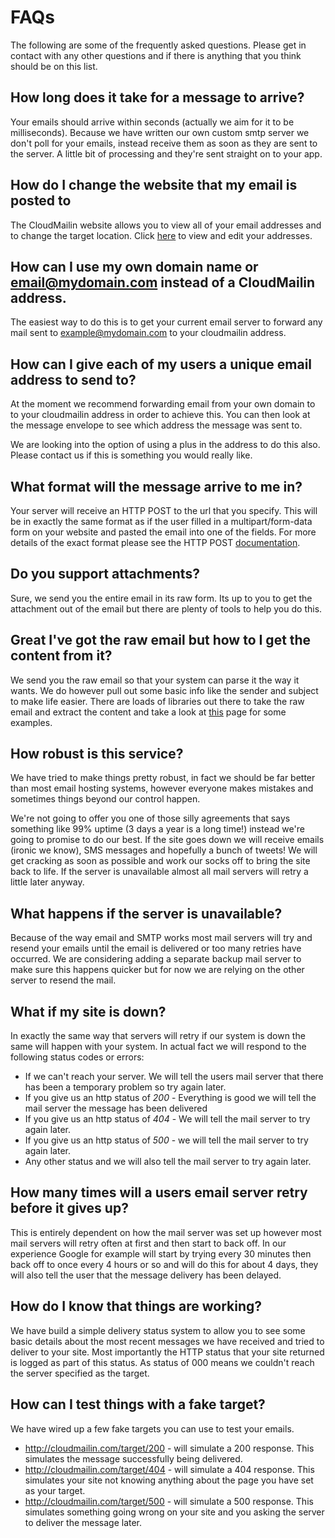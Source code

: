 FAQs
=

The following are some of the frequently asked questions. Please get in contact with any other questions and if there is anything that you think should be on this list.

How long does it take for a message to arrive?
-
Your emails should arrive within seconds (actually we aim for it to be milliseconds). Because we have written our own custom smtp server we don't poll for your emails, instead receive them as soon as they are sent to the server. A little bit of processing and they're sent straight on to your app.

How do I change the website that my email is posted to
-
The CloudMailin website allows you to view all of your email addresses and to change the target location. Click [here](http://cloudmailin.com/addresses) to view and edit your addresses.

How can I use my own domain name or email@mydomain.com instead of a CloudMailin address.
-
The easiest way to do this is to get your current email server to forward any mail sent to example@mydomain.com to your cloudmailin address.

How can I give each of my users a unique email address to send to?
-
At the moment we recommend forwarding email from your own domain to to your cloudmailin address in order to achieve this. You can then look at the message envelope to see which address the message was sent to.

We are looking into the option of using a plus in the address to do this also. Please contact us if this is something you would really like.

What format will the message arrive to me in?
-
Your server will receive an HTTP POST to the url that you specify. This will be in exactly the same format as if the user filled in a multipart/form-data form on your website and pasted the email into one of the fields. For more details of the exact format please see the HTTP POST [documentation](post_format).

Do you support attachments?
-
Sure, we send you the entire email in its raw form. Its up to you to get the attachment out of the email but there are plenty of tools to help you do this.

Great I've got the raw email but how to I get the content from it?
-
We send you the raw email so that your system can parse it the way it wants. We do however pull out some basic info like the sender and subject to make life easier. There are loads of libraries out there to take the raw email and extract the content and take a look at [this](parsing_email) page for some examples.

How robust is this service?
-
We have tried to make things pretty robust, in fact we should be far better than most email hosting systems, however everyone makes mistakes and sometimes things beyond our control happen.

We're not going to offer you one of those silly agreements that says something like 99% uptime (3 days a year is a long time!) instead we're going to promise to do our best. If the site goes down we will receive emails (ironic we know), SMS messages and hopefully a bunch of tweets! We will get cracking as soon as possible and work our socks off to bring the site back to life. If the server is unavailable almost all mail servers will retry a little later anyway.

What happens if the server is unavailable?
-
Because of the way email and SMTP works most mail servers will try and resend your emails until the email is delivered or too many retries have occurred. We are considering adding a separate backup mail server to make sure this happens quicker but for now we are relying on the other server to resend the mail.

What if my site is down?
-
In exactly the same way that servers will retry if our system is down the same will happen with your system. In actual fact we will respond to the following status codes or errors:

* If we can't reach your server. We will tell the users mail server that there has been a temporary problem so try again later.
* If you give us an http status of *200* - Everything is good we will tell the mail server the message has been delivered
* If you give us an http status of *404* - We will tell the mail server to try again later.
* If you give us an http status of *500* - we will tell the mail server to try again later.
* Any other status and we will also tell the mail server to try again later.

How many times will a users email server retry before it gives up?
-
This is entirely dependent on how the mail server was set up however most mail servers will retry often at first and then start to back off. In our experience Google for example will start by trying every 30 minutes then back off to once every 4 hours or so and will do this for about 4 days, they will also tell the user that the message delivery has been delayed.

How do I know that things are working?
-
We have build a simple delivery status system to allow you to see some basic details about the most recent messages we have received and tried to deliver to your site. Most importantly the HTTP status that your site returned is logged as part of this status. As status of 000 means we couldn't reach the server specified as the target.

How can I test things with a fake target?
-
We have wired up a few fake targets you can use to test your emails.

* http://cloudmailin.com/target/200 - will simulate a 200 response. This simulates the message successfully being delivered.
* http://cloudmailin.com/target/404 - will simulate a 404 response. This simulates your site not knowing anything about the page you have set as your target.
* http://cloudmailin.com/target/500 - will simulate a 500 response. This simulates something going wrong on your site and you asking the server to deliver the message later.